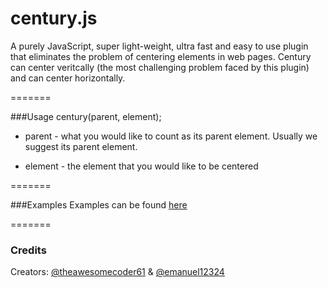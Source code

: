 century.js
=======

A purely JavaScript, super light-weight, ultra fast and easy to use plugin that eliminates the problem of centering elements in web pages. Century can center veritcally (the most challenging problem faced by this plugin) and can center horizontally.

=======

###Usage
century(parent, element);

- parent - what you would like to count as its parent element. Usually we suggest its parent element.

- element - the element that you would like to be centered

=======

###Examples
Examples can be found [here](http://jsfiddle.net/emanuel12324/xxky0f1c/)

=======

### Credits
Creators: [@theawesomecoder61](http://www.github.com/theawesomecoder61) & [@emanuel12324](http://www.github.com/emanuel12324)
